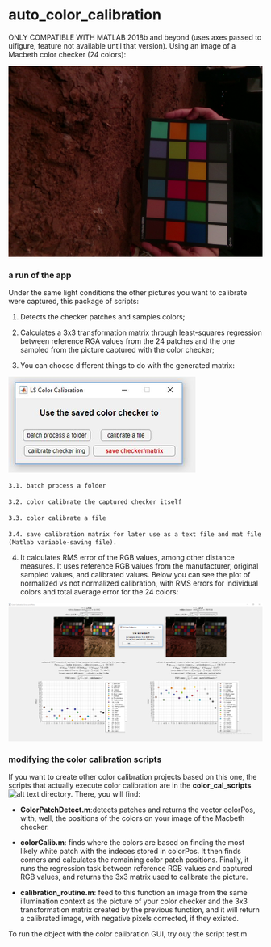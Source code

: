# auto_color_calibration

ONLY COMPATIBLE WITH MATLAB 2018b and beyond (uses axes passed to uifigure, feature not available until that version).
Using an image of a Macbeth color checker (24 colors):

![alt text](https://github.com/alexandresoaresilva/auto_color_calibration/blob/master/checker_imgs/check8.png)

### a run of the app
Under the same light conditions the other pictures you want to calibrate were captured, this package of scripts:

1. Detects the checker patches and samples colors;

2. Calculates a 3x3 transformation matrix through least-squares regression between reference RGA values from the 24 patches and the one sampled from the picture captured with the color checker;

3. You can choose different things to do with the generated matrix: 

![alt text](https://github.com/alexandresoaresilva/auto_color_calibration/blob/master/docs/options_window.JPG)
    
    3.1. batch process a folder
  
    3.2. color calibrate the captured checker itself
  
    3.3. color calibrate a file
  
    3.4. save calibration matrix for later use as a text file and mat file (Matlab variable-saving file).

4. It calculates RMS error of the RGB values, among other distance measures. It uses reference RGB values from the manufacturer, original  sampled values, and calibrated values. Below you can see the plot of normalized vs not normalized calibration, with RMS errors for individual colors and total average error for the 24 colors:

![alt text](https://github.com/alexandresoaresilva/auto_color_calibration/blob/master/docs/error_measurements_v2.png)

### modifying the color calibration scripts

If you want to create other color calibration projects based on this one, the scripts that actually execute color calibration are in the **color_cal_scripts**![alt text](https://github.com/alexandresoaresilva/auto_color_calibration/tree/master/color_cal_scripts) directory. There, you will find:

- **ColorPatchDetect.m**:detects patches and returns the vector colorPos, with, well, the positions of the colors on your image of the Macbeth checker.

- **colorCalib.m**: finds where the colors are based on finding the most likely white patch with the indeces stored in colorPos. It then finds corners and calculates the remaining color patch positions. Finally, it runs the regression task between reference RGB values and captured RGB values, and returns the 3x3 matrix used to calibrate the picture.

- **calibration_routine.m**: feed to this function an image from the same illumination context as the picture of your color checker and the 3x3 transformation matrix created by the previous function, and it will return a calibrated image, with negative pixels corrected, if they existed.

To run the object with the color calibration GUI, try ouy the script test.m
